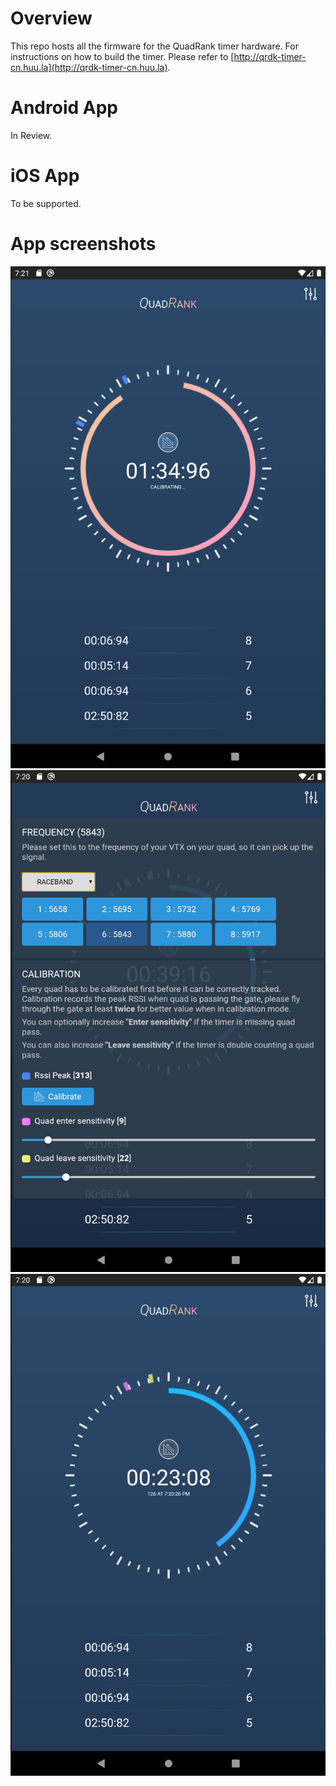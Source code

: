 # Overview
This repo hosts all the firmware for the QuadRank timer hardware.
For instructions on how to build the timer. Please refer to [http://qrdk-timer-cn.huu.la](http://qrdk-timer-cn.huu.la).

# Android App
In Review.

# iOS App
To be supported.

# App screenshots
![](assets/screenshot1.png) ![](assets/screenshot2.png) ![](assets/screenshot3.png)
